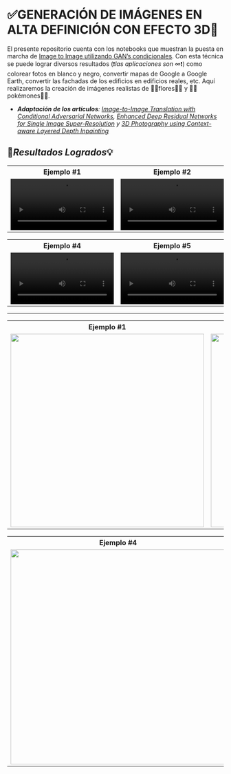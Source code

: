# ✅**GENERACIÓN DE IMÁGENES EN ALTA DEFINICIÓN CON EFECTO 3D**💯

El presente repositorio cuenta con los notebooks que muestran la puesta en marcha de <u>Image to Image utilizando GAN’s condicionales</u>. Con esta técnica se puede lograr diversos resultados (❗*las aplicaciones son ∞*❗) como colorear fotos en blanco y negro, convertir mapas de Google a Google Earth, convertir las fachadas de los edificios en edificios reales, etc. Aquí realizaremos la creación de imágenes realistas de 🌷🌹flores🌼🌻 y 🐠🦎pokémones🦑🦕.

+ <i>**Adaptación de los artículos**: [Image-to-Image Translation with Conditional Adversarial Networks](https://arxiv.org/pdf/1611.07004.pdf), [Enhanced Deep Residual Networks for Single Image Super-Resolution](https://arxiv.org/pdf/1707.02921.pdf) y [3D Photography using Context-aware Layered Depth Inpainting](https://drive.google.com/file/d/17ki_YAL1k5CaHHP3pIBFWvw-ztF4CCPP/view)</i>

## 🎯*Resultados Logrados*💡

<table style = "width:100%">
  <tr>
    <th>Ejemplo #1</th>
    <th>Ejemplo #2</th>
    <th>Ejemplo #3</th>
  </tr>
  <tr>
    <td>
      <video src="https://user-images.githubusercontent.com/68398794/129123685-2b0a59a2-32bf-4ff2-9240-9ab7165062d6.mp4" autoplay align="center" width="240"></video>
    </td>
    <td>
      <video src="https://user-images.githubusercontent.com/68398794/129123706-283e0b5e-1bb2-4392-ba2b-5bd3a9590e5c.mp4" autoplay align="center" width="240"></video>
    </td>
    <td>
      <video src="https://user-images.githubusercontent.com/68398794/129123715-43a2885a-abaa-49ef-9e39-7fb72db296a4.mp4" autoplay align="center" width="240"></video>
    </td>
  </tr>
</table>
<table style = "width:100%">
  <tr>
    <th>Ejemplo #4</th>
    <th>Ejemplo #5</th>
    <th>Ejemplo #6</th>
  </tr>
  <tr>
    <td>
      <video src="https://user-images.githubusercontent.com/68398794/129123724-d6fd3d03-9ed3-4733-a5b9-f1e27bf3d98d.mp4" autoplay align="center" width="240"></video>
    </td>
    <td>
      <video src="https://user-images.githubusercontent.com/68398794/129124295-835e624a-6b71-4124-8bf2-b2318cc4725a.mp4" autoplay align="center" width="240"></video>
    </td>
    <td>
      <video src="https://user-images.githubusercontent.com/68398794/129123732-1957822a-c43a-4f09-a7e3-688372180654.mp4" autoplay align="center" width="240"></video>
    </td>
  </tr>
</table>

___

<table style = "width:100%">
  <tr>
    <th>Ejemplo #1</th>
    <th>Ejemplo #2</th>
    <th>Ejemplo #3</th>
  </tr>
  <tr>
    <td>
      <img src="https://user-images.githubusercontent.com/68398794/129129505-c9253dca-4640-4739-b3fa-c9ac4da15604.gif"  width="450"/>
    </td>
    <td>
      <img src="https://user-images.githubusercontent.com/68398794/129129525-503daa84-5967-4d8a-a371-2dfa08b992d5.gif"  width="450"/>
    </td>
    <td>
      <img src="https://user-images.githubusercontent.com/68398794/129129563-9becdc94-dd66-4c2a-82a5-77cf8b69ea0e.gif"  width="450"/>
    </td>
  </tr>
</table>
<table style = "width:100%">
  <tr>
    <th>Ejemplo #4</th>
    <th>Ejemplo #5</th>
  </tr>
  <tr>
    <td>
      <img src="https://user-images.githubusercontent.com/68398794/129129592-4e4db389-e693-4e4e-8351-26aeaddd8cc2.gif"  width="500"/>
    </td>
    <td>
      <img src="https://user-images.githubusercontent.com/68398794/129129610-3eec1374-8ac3-417f-8cc9-7c2b8b575d0c.gif"  width="500"/>
    </td>
  </tr>
</table>
